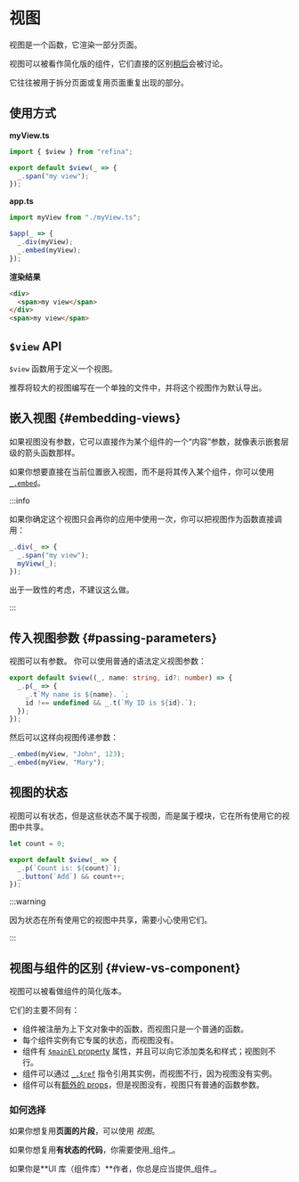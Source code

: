 # 视图

视图是一个函数，它渲染一部分页面。

视图可以被看作简化版的组件，它们直接的区别[稍后](#view-vs-component)会被讨论。

它往往被用于拆分页面或复用页面重复出现的部分。

## 使用方式

**myView\.ts**

```ts
import { $view } from "refina";

export default $view(_ => {
  _.span("my view");
});
```

**app.ts**

```ts
import myView from "./myView.ts";

$app(_ => {
  _.div(myView);
  _.embed(myView);
});
```

**渲染结果**

```html
<div>
  <span>my view</span>
</div>
<span>my view</span>
```

## `$view` API

`$view` 函数用于定义一个视图。

推荐将较大的视图编写在一个单独的文件中，并将这个视图作为默认导出。

## 嵌入视图 {#embedding-views}

如果视图没有参数，它可以直接作为某个组件的一个“内容”参数，就像表示嵌套层级的箭头函数那样。

如果你想要直接在当前位置嵌入视图，而不是将其传入某个组件，你可以使用 [`_.embed`](../apis/util-funcs.md#embed)。

:::info

如果你确定这个视图只会再你的应用中使用一次，你可以把视图作为函数直接调用：

```ts
_.div(_ => {
  _.span("my view");
  myView(_);
});
```

出于一致性的考虑，不建议这么做。

:::

## 传入视图参数 {#passing-parameters}

视图可以有参数。 你可以使用普通的语法定义视图参数：

```ts
export default $view((_, name: string, id?: number) => {
  _.p(_ => {
    _.t`My name is ${name}. `;
    id !== undefined && _.t(`My ID is ${id}.`);
  });
});
```

然后可以这样向视图传递参数：

```ts
_.embed(myView, "John", 123);
_.embed(myView, "Mary");
```

## 视图的状态

视图可以有状态，但是这些状态不属于视图，而是属于模块，它在所有使用它的视图中共享。

```ts
let count = 0;

export default $view(_ => {
  _.p(`Count is: ${count}`);
  _.button(`Add`) && count++;
});
```

:::warning

因为状态在所有使用它的视图中共享，需要小心使用它们。

:::

## 视图与组件的区别 {#view-vs-component}

视图可以被看做组件的简化版本。

它们的主要不同有：

- 组件被注册为上下文对象中的函数，而视图只是一个普通的函数。
- 每个组件实例有它专属的状态，而视图没有。
- 组件有 [`$mainEl` property](./component.md#main-element) 属性，并且可以向它添加类名和样式；视图则不行。
- 组件可以通过 [`_.$ref`](../apis/directives.md#ref) 指令引用其实例，而视图不行，因为视图没有实例。
- 组件可以有[额外的 props](./component.md#extra-props)，但是视图没有，视图只有普通的函数参数。

### 如何选择

如果你想复用**页面的片段**，可以使用 _视图_。

如果你想复用**有状态的代码**，你需要使用_组件_。

如果你是\*\*UI 库（组件库）\*\*作者，你总是应当提供_组件_。
